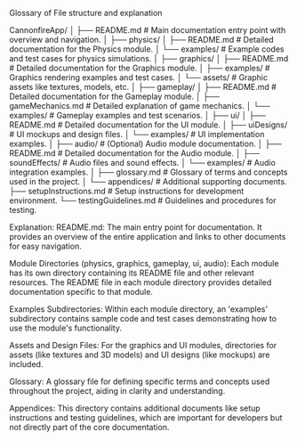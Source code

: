 Glossary of File structure and explanation

CannonfireApp/
│
├── README.md                  # Main documentation entry point with overview and navigation.
│
├── physics/
│   ├── README.md              # Detailed documentation for the Physics module.
│   └── examples/              # Example codes and test cases for physics simulations.
│
├── graphics/
│   ├── README.md              # Detailed documentation for the Graphics module.
│   ├── examples/              # Graphics rendering examples and test cases.
│   └── assets/                # Graphic assets like textures, models, etc.
│
├── gameplay/
│   ├── README.md              # Detailed documentation for the Gameplay module.
│   ├── gameMechanics.md       # Detailed explanation of game mechanics.
│   └── examples/              # Gameplay examples and test scenarios.
│
├── ui/
│   ├── README.md              # Detailed documentation for the UI module.
│   ├── uiDesigns/             # UI mockups and design files.
│   └── examples/              # UI implementation examples.
│
├── audio/                     # (Optional) Audio module documentation.
│   ├── README.md              # Detailed documentation for the Audio module.
│   ├── soundEffects/          # Audio files and sound effects.
│   └── examples/              # Audio integration examples.
│
├── glossary.md                # Glossary of terms and concepts used in the project.
│
└── appendices/                # Additional supporting documents.
    ├── setupInstructions.md   # Setup instructions for development environment.
    └── testingGuidelines.md   # Guidelines and procedures for testing.


Explanation:
README.md: The main entry point for documentation. It provides an overview of the entire application and links to other documents for easy navigation.

Module Directories (physics, graphics, gameplay, ui, audio): Each module has its own directory containing its README file and other relevant resources. The README file in each module directory provides detailed documentation specific to that module.

Examples Subdirectories: Within each module directory, an 'examples' subdirectory contains sample code and test cases demonstrating how to use the module's functionality.

Assets and Design Files: For the graphics and UI modules, directories for assets (like textures and 3D models) and UI designs (like mockups) are included.

Glossary: A glossary file for defining specific terms and concepts used throughout the project, aiding in clarity and understanding.

Appendices: This directory contains additional documents like setup instructions and testing guidelines, which are important for developers but not directly part of the core documentation.